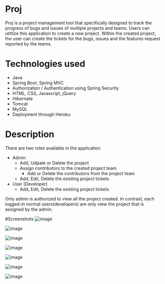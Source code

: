 # Proj

Proj is a project management tool that specifically designed to track the progress of bugs and issues of multiple projects and teams. Users can utitlize this application to create a new project. Within the created project, the user can create the tickets for the bugs, issues and the features request reported by the teams. 

# Technologies used 
- Java
- Spring Boot, Spring MVC
- Authorization / Authentication using Spring Security
- HTML, CSS, Javascript, jQuery
- Hibernate
- Tomcat 
- MySQL
- Deployment through Heroku

# Description
There are two roles available in the application 
* Admin
  * Add, Udpate or Delete the project
  * Assign contributors to the created project team
    * Add or Delete the contributors from the project team
  * Add, Edit, Delete the existing project tickets   
* User (Developer)
  * Add, Edit, Delete the existing project tickets

Only admin is authorized to view all the project created. In contrast, each logged-in normal users(developers) are only view the project that is assigned by the admin.  


#Screenshots
![image](https://user-images.githubusercontent.com/35690496/174430603-0a92a863-1126-4707-8e2d-8c37fe967650.png)

![image](https://user-images.githubusercontent.com/35690496/174430587-0fd58a28-f863-4a65-95c9-99cc7442dc62.png)

![image](https://user-images.githubusercontent.com/35690496/174429876-8b623853-3f75-4204-8f09-1ab1d71e9428.png)

![image](https://user-images.githubusercontent.com/35690496/174429811-171d699b-c050-4400-b4c2-fd9f48fb2916.png)

![image](https://user-images.githubusercontent.com/35690496/174429830-0d374ccf-08b0-4a24-9ff0-bbd42041998d.png)

![image](https://user-images.githubusercontent.com/35690496/174429837-c9f79bf9-735f-45b9-a606-7b33c7ee2dfb.png)

![image](https://user-images.githubusercontent.com/35690496/174429852-96213a29-768e-4fae-ac60-c8ea01026192.png)


